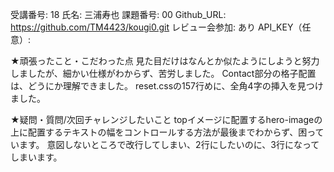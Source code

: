 受講番号: 18
氏名: 三浦寿也
課題番号: 00
Github_URL: https://github.com/TM4423/kougi0.git
レビュー会参加: あり
API_KEY（任意）:

★頑張ったこと・こだわった点
見た目だけはなんとか似たようにしようと努力しましたが、細かい仕様がわからず、苦労しました。
Contact部分の格子配置は、どうにか理解できました。
reset.cssの157行めに、全角4字の挿入を見つけました。

★疑問・質問/次回チャレンジしたいこと
topイメージに配置するhero-imageの上に配置するテキストの幅をコントロールする方法が最後までわからず、困っています。
意図しないところで改行してしまい、2行にしたいのに、3行になってしまいます。
